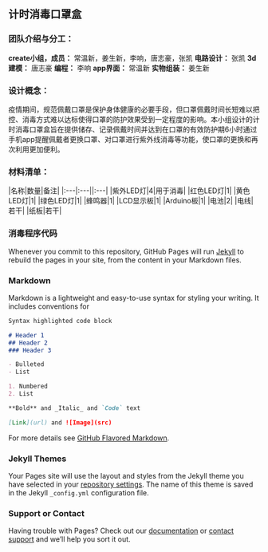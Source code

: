 ## 计时消毒口罩盒

### 团队介绍与分工：
**create小组，成员：** 常温新，姜生新，李响，唐志豪，张凯
**电路设计：** 张凯
**3d建模：** 唐志豪
**编程：** 李响
**app界面：** 常温新
**实物组装：** 姜生新
### 设计概念：
疫情期间，规范佩戴口罩是保护身体健康的必要手段，但口罩佩戴时间长短难以把控、消毒方式难以达标使得口罩的防护效果受到一定程度的影响。本小组设计的计时消毒口罩盒旨在提供储存、记录佩戴时间并达到在口罩的有效防护期6小时通过手机app提醒佩戴者更换口罩、对口罩进行紫外线消毒等功能，使口罩的更换和再次利用更加便利。
### 材料清单：
|名称|数量|备注|
|:---|:---||:---|
|紫外LED灯|4|用于消毒|
|红色LED灯|1|
|黄色LED灯|1|
|绿色LED灯|1|
|蜂鸣器|1|
|LCD显示板|1|
|Arduino板|1|
|电池|2|
|电线|若干|
|纸板|若干|
### 消毒程序代码



Whenever you commit to this repository, GitHub Pages will run [Jekyll](https://jekyllrb.com/) to rebuild the pages in your site, from the content in your Markdown files.

### Markdown

Markdown is a lightweight and easy-to-use syntax for styling your writing. It includes conventions for

```markdown
Syntax highlighted code block

# Header 1
## Header 2
### Header 3

- Bulleted
- List

1. Numbered
2. List

**Bold** and _Italic_ and `Code` text

[Link](url) and ![Image](src)
```

For more details see [GitHub Flavored Markdown](https://guides.github.com/features/mastering-markdown/).

### Jekyll Themes

Your Pages site will use the layout and styles from the Jekyll theme you have selected in your [repository settings](https://github.com/E-Hanfstaengl/kouzhao/settings). The name of this theme is saved in the Jekyll `_config.yml` configuration file.

### Support or Contact

Having trouble with Pages? Check out our [documentation](https://help.github.com/categories/github-pages-basics/) or [contact support](https://github.com/contact) and we’ll help you sort it out.
